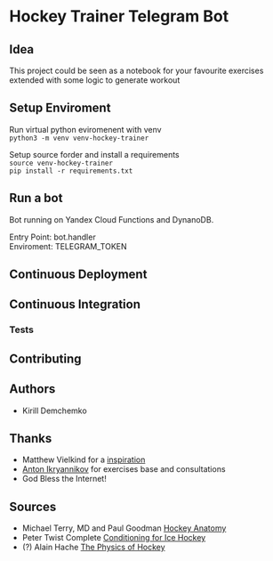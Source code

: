 # Hockey Trainer Telegram Bot

## Idea
This project could be seen as a notebook for your favourite exercises extended with some logic to generate workout

## Setup Enviroment
Run virtual python eviromenent with venv  
`python3 -m venv venv-hockey-trainer`  

Setup source forder and install a requirements  
`source venv-hockey-trainer`  
`pip install -r requirements.txt`  

## Run a bot
Bot running on Yandex Cloud Functions and DynanoDB.  

Entry Point: bot.handler  
Enviroment: TELEGRAM_TOKEN  

## Continuous Deployment

## Continuous Integration
### Tests

## Contributing

## Authors
* Kirill Demchemko

## Thanks
* Matthew Vielkind for a [inspiration](https://www.twilio.com/blog/build-sms-exercise-training-bot-python-zappa-aws-twilio-sms)  
* [Anton Ikryannikov](https://t.me/dobriy_trener) for exercises base and consultations
* God Bless the Internet!

## Sources
* Michael Terry, MD and Paul Goodman  [Hockey Anatomy](https://www.amazon.com/Hockey-Anatomy-Michael-Terry/dp/1492535885)  
* Peter Twist Complete [Conditioning for Ice Hockey](https://www.amazon.com/Complete-Conditioning-Hockey-Peter-Twist/dp/0873228871)
* (?) Alain Hache [The Physics of Hockey](https://www.amazon.com/Physics-Hockey-Alain-Hach%C3%A9/dp/0801870712)

